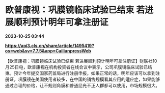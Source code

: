 # 欧普康视：巩膜镜临床试验已结束 若进展顺利预计明年可拿注册证

**2023-10-25 03:44**

**https://api3.cls.cn/share/article/1495419?os=web&sv=7.7.5&app=CailianpressWeb**

【欧普康视：巩膜镜临床试验已结束 若进展顺利预计明年可拿注册证】财联社10月25日电，欧普康视在机构投资者在线会议中表示，公司巩膜镜临床试验已结束。预计今年提交国家药监局进行注册申报，如果正常的话，明年应该可以拿到注册证。巩膜镜在美国使用者较多，在中国的销售规模看其应用的适应症，如果能够通过合理的价格，让不规则角膜和普通屈光不正人群都可以使用，市场规模很大。
